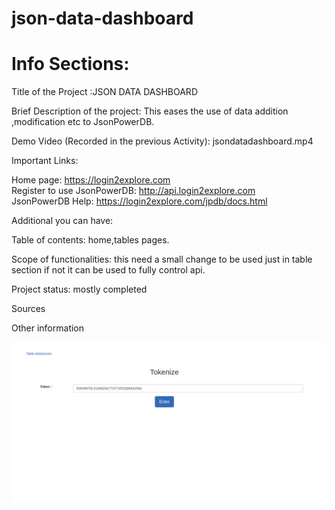 # json-data-dashboard


#  Info Sections:<br>

Title of the Project :JSON DATA DASHBOARD <br>

Brief Description of the project: This eases the use of data addition ,modification etc to JsonPowerDB.<br>

Demo Video (Recorded in the previous Activity): jsondatadashboard.mp4 <br>

Important Links:<br>

Home page: https://login2explore.com<br>
Register to use JsonPowerDB: http://api.login2explore.com<br>
JsonPowerDB Help: https://login2explore.com/jpdb/docs.html<br>


Additional you can have:<br>

Table of contents:  home,tables pages.<br>

Scope of functionalities: this need a small change to be used just in table section if not it can be used to fully control api. <br>   

Project status: mostly completed<br>

Sources<br>

Other information

<img src="jsondtdb.png"></img>
